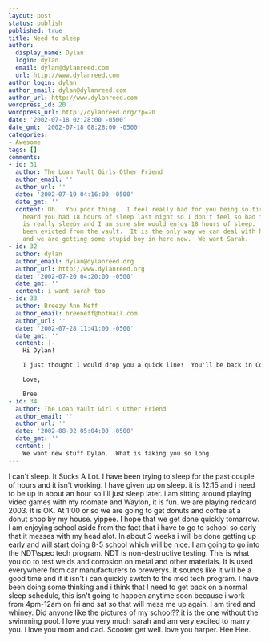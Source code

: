 ```yaml
---
layout: post
status: publish
published: true
title: Need to sleep
author:
  display_name: Dylan
  login: dylan
  email: dylan@dylanreed.com
  url: http://www.dylanreed.com
author_login: dylan
author_email: dylan@dylanreed.com
author_url: http://www.dylanreed.com
wordpress_id: 20
wordpress_url: http://dylanreed.org/?p=20
date: '2002-07-18 02:28:00 -0500'
date_gmt: '2002-07-18 08:28:00 -0500'
categories:
- Awesome
tags: []
comments:
- id: 31
  author: The Loan Vault Girls Other Friend
  author_email: ''
  author_url: ''
  date: '2002-07-19 04:16:00 -0500'
  date_gmt: ''
  content: Oh.  You poor thing.  I feel really bad for you being so tired.  Not really.  I
    heard you had 18 hours of sleep last night so I don't feel so bad for you.  Sarah
    is really sleepy and I am sure she would enjoy 18 hours of sleep.  And Sarah has
    been evicted from the vault.  It is the only way we can deal with her leaving
    and we are getting some stupid boy in here now.  We want Sarah.
- id: 32
  author: dylan
  author_email: dylan@dylanreed.org
  author_url: http://www.dylanreed.org
  date: '2002-07-20 04:20:00 -0500'
  date_gmt: ''
  content: i want sarah too
- id: 33
  author: Breezy Ann Neff
  author_email: breeneff@hotmail.com
  author_url: ''
  date: '2002-07-28 11:41:00 -0500'
  date_gmt: ''
  content: |-
    Hi Dylan!

    I just thought I would drop you a quick line!  You'll be back in Colorado in December right?  I don't know what else to say, just take care of yourself and have fun learning all of the complex things you are learning!

    Love,

    Bree
- id: 34
  author: The Loan Vault Girl's Other Friend
  author_email: ''
  author_url: ''
  date: '2002-08-02 05:04:00 -0500'
  date_gmt: ''
  content: |
    We want new stuff Dylan.  What is taking you so long.
---
```

<p>I can't sleep. It Sucks A Lot. I have been trying to sleep for the past couple of hours and it isn't working. I have given up on sleep. it is 12:15 and i need to be up in about an hour so i'll just sleep later. i am sitting around playing video games with my roomate and Waylon, it is fun. we are playing redcard 2003. It is OK. At 1:00 or so we are going to get donuts and coffee at a donut shop by my house. yippee. I hope that we get done quickly tomarrow. I am enjoying school aside from the fact that i have to go to school so early that it messes with my head alot. In about 3 weeks i will be done getting up early and will start doing 8-5 school which will be nice. I am going to go into the NDT\spec tech program. NDT is non-destructive testing. This is what you do to test welds and corrosion on metal and other materials. It is used everywhere from car manufacturers to brewerys. It sounds like it will be a good time and if it isn't i can quickly switch to the med tech program. I have been doing some thinking and i think that I need to get back on a normal sleep schedule, this isn't going to happen anytime soon because i work from 4pm-12am on fri and sat so that will mess me up again. I am tired and whiney. Did anyone like the pictures of my school?? it is the one without the swimming pool. I love you very much sarah and am very excited to marry you. i love you mom and dad. Scooter get well. love you harper. Hee Hee.</p>
